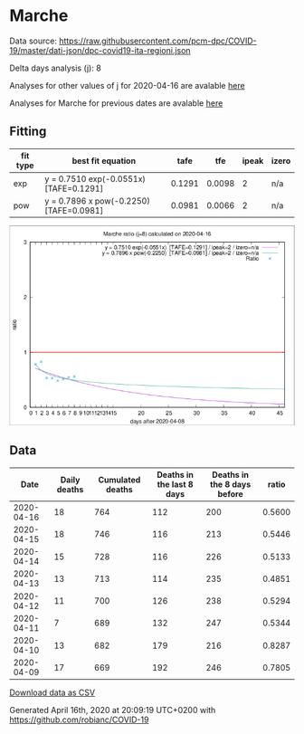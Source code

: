 # Marche

Data source: https://raw.githubusercontent.com/pcm-dpc/COVID-19/master/dati-json/dpc-covid19-ita-regioni.json

Delta days analysis (j): 8

Analyses for other values of j for 2020-04-16 are avalable [here](../2020-04-16/README.md)

Analyses for Marche for previous dates are avalable [here](../README.md)

## Fitting 
|fit type|best fit equation|tafe|tfe|ipeak|izero|
|-------|-----|--------|------|---|---|
|exp|y = 0.7510 exp(-0.0551x)  [TAFE=0.1291]|0.1291|0.0098|2|n/a|
|pow|y = 0.7896 x pow(-0.2250)  [TAFE=0.0981]|0.0981|0.0066|2|n/a|

![Plot](COVID-19_marche_j8_2020-04-16.png)

## Data
|Date|Daily deaths|Cumulated deaths|Deaths in the last 8 days|Deaths in the 8 days before|ratio|
|----|----------|-----------|-------|--------------------|-----|
|2020-04-16|18|764|112|200|0.5600|
|2020-04-15|18|746|116|213|0.5446|
|2020-04-14|15|728|116|226|0.5133|
|2020-04-13|13|713|114|235|0.4851|
|2020-04-12|11|700|126|238|0.5294|
|2020-04-11|7|689|132|247|0.5344|
|2020-04-10|13|682|179|216|0.8287|
|2020-04-09|17|669|192|246|0.7805|

[Download data as CSV](COVID-19_marche_j8_2020-04-16.csv)

Generated April 16th, 2020 at 20:09:19 UTC+0200 with https://github.com/robianc/COVID-19
